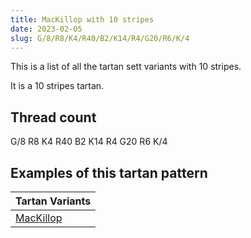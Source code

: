 ```yaml
---
title: MacKillop with 10 stripes
date: 2023-02-05
slug: G/8/R8/K4/R40/B2/K14/R4/G20/R6/K/4
---
```

This is a list of all the tartan sett variants with 10 stripes.

It is a 10 stripes tartan.


## Thread count
G/8 R8 K4 R40 B2 K14 R4 G20 R6 K/4

## Examples of this tartan pattern

| Tartan Variants |
|---------------|
| [MacKillop](/variants/g/8/r8/k4/r40/b2/k14/r4/g20/r6/k/4-b5480b0-g008000-k000000-rc00000)||
